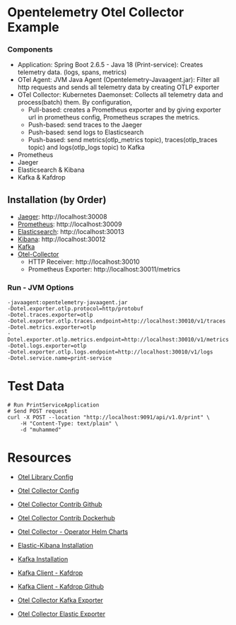 
# Opentelemetry Otel Collector Example

### Components
* Application: Spring Boot 2.6.5 - Java 18 (Print-service): Creates telemetry data. (logs, spans, metrics)
* OTel Agent: JVM Java Agent (Opentelemetry-Javaagent.jar): Filter all http requests and sends all telemetry data by creating OTLP exporter
* OTel Collector: Kubernetes Daemonset: Collects all telemetry data and process(batch) them. By configuration,
  * Pull-based: creates a Prometheus exporter and by giving exporter url in prometheus config, Prometheus scrapes the metrics.
  * Push-based: send traces to the Jaeger
  * Push-based: send logs to Elasticsearch
  * Push-based: send metrics(otlp_metrics topic), traces(otlp_traces topic) and logs(otlp_logs topic) to Kafka
* Prometheus
* Jaeger
* Elasticsearch & Kibana
* Kafka & Kafdrop

## Installation (by Order)

* [Jaeger](https://github.com/muhammedsaidkaya/opentelemetry-auto-instrumentation-otel-collector--example/blob/master/deployments/jaeger/jaeger.yaml): http://localhost:30008
* [Prometheus](https://github.com/muhammedsaidkaya/opentelemetry-auto-instrumentation-otel-collector--example/blob/master/deployments/prometheus/prometheus.yaml): http://localhost:30009
* [Elasticsearch](https://github.com/muhammedsaidkaya/opentelemetry-auto-instrumentation-otel-collector--example/blob/master/deployments/elastic-kibana/elastic.yaml): http://localhost:30013
* [Kibana](https://github.com/muhammedsaidkaya/opentelemetry-auto-instrumentation-otel-collector--example/blob/master/deployments/elastic-kibana/kibana.yaml): http://localhost:30012
* [Kafka](https://github.com/muhammedsaidkaya/opentelemetry-auto-instrumentation-otel-collector--example/blob/master/deployments/kafka/README.md)
* [Otel-Collector](https://github.com/muhammedsaidkaya/opentelemetry-auto-instrumentation-otel-collector--example/blob/master/deployments/otel/otelcollector.yaml)
    * HTTP Receiver: http://localhost:30010
    * Prometheus Exporter: http://localhost:30011/metrics

### Run - JVM Options
```
-javaagent:opentelemetry-javaagent.jar
-Dotel.exporter.otlp.protocol=http/protobuf
-Dotel.traces.exporter=otlp
-Dotel.exporter.otlp.traces.endpoint=http://localhost:30010/v1/traces
-Dotel.metrics.exporter=otlp
-Dotel.exporter.otlp.metrics.endpoint=http://localhost:30010/v1/metrics
-Dotel.logs.exporter=otlp
-Dotel.exporter.otlp.logs.endpoint=http://localhost:30010/v1/logs
-Dotel.service.name=print-service
```

# Test Data
```
# Run PrintServiceApplication
# Send POST request
curl -X POST --location "http://localhost:9091/api/v1.0/print" \
    -H "Content-Type: text/plain" \
    -d "muhammed"
```


# Resources

* [Otel Library Config](https://opentelemetry.io/docs/instrumentation/java/automatic/agent-config/)
* [Otel Collector Config](https://opentelemetry.io/docs/collector/configuration/)
* [Otel Collector Contrib Github](https://github.com/open-telemetry/opentelemetry-collector-contrib)
* [Otel Collector Contrib Dockerhub](https://hub.docker.com/r/otel/opentelemetry-collector-contrib/tags)
* [Otel Collector - Operator Helm Charts](https://github.com/open-telemetry/opentelemetry-helm-charts/tree/main/charts/opentelemetry-operator)

* [Elastic-Kibana Installation](https://medium.com/devopsturkiye/kubernetes-elk-kurulumu-80058c812cf6)
* [Kafka Installation](https://developer.lightbend.com/docs/cloudflow/current/install/how-to-install-and-use-strimzi.html)
* [Kafka Client - Kafdrop](https://ricardo-aires.github.io/helm-charts/charts/kafdrop/)
* [Kafka Client - Kafdrop Github](https://github.com/obsidiandynamics/kafdrop)

* [Otel Collector Kafka Exporter](https://github.com/open-telemetry/opentelemetry-collector-contrib/tree/0faff4502e26af10b570a8bd80d8d98a7d0283f5/exporter/kafkaexporter)
* [Otel Collector Elastic Exporter](https://github.com/open-telemetry/opentelemetry-collector-contrib/tree/0faff4502e26af10b570a8bd80d8d98a7d0283f5/exporter/elasticsearchexporter)